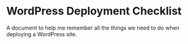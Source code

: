 # WordPress Deployment Checklist
A document to help me remember all the things we need to do when deploying a WordPress site.
